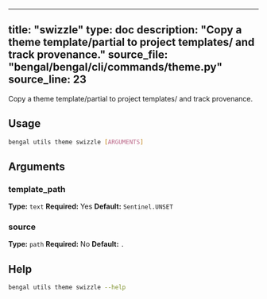
---
title: "swizzle"
type: doc
description: "Copy a theme template/partial to project templates/ and track provenance."
source_file: "bengal/bengal/cli/commands/theme.py"
source_line: 23
---

Copy a theme template/partial to project templates/ and track provenance.


## Usage

```bash
bengal utils theme swizzle [ARGUMENTS]
```

## Arguments

### template_path

**Type:** `text`
**Required:** Yes
**Default:** `Sentinel.UNSET`

### source

**Type:** `path`
**Required:** No
**Default:** `.`





## Help

```bash
bengal utils theme swizzle --help
```
